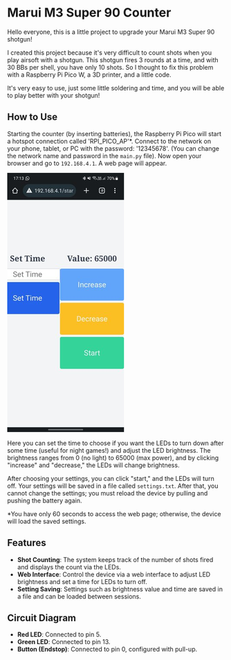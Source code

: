 # Marui M3 Super 90 Counter

Hello everyone, this is a little project to upgrade your Marui M3 Super 90 shotgun!

I created this project because it's very difficult to count shots when you play airsoft with a shotgun. This shotgun fires 3 rounds at a time, and with 30 BBs per shell, you have only 10 shots. So I thought to fix this problem with a Raspberry Pi Pico W, a 3D printer, and a little code.

It's very easy to use, just some little soldering and time, and you will be able to play better with your shotgun!

## How to Use

Starting the counter (by inserting batteries), the Raspberry Pi Pico will start a hotspot connection called 'RPI_PICO_AP'*. Connect to the network on your phone, tablet, or PC with the password: '12345678'. (You can change the network name and password in the `main.py` file). Now open your browser and go to `192.168.4.1`. A web page will appear.

![Image](img/Screenshot_20230714_171331_Chrome.jpg)

Here you can set the time to choose if you want the LEDs to turn down after some time (useful for night games!) and adjust the LED brightness. The brightness ranges from 0 (no light) to 65000 (max power), and by clicking "increase" and "decrease," the LEDs will change brightness.

After choosing your settings, you can click "start," and the LEDs will turn off. Your settings will be saved in a file called `settings.txt`. After that, you cannot change the settings; you must reload the device by pulling and pushing the battery again.

*You have only 60 seconds to access the web page; otherwise, the device will load the saved settings.

## Features

- **Shot Counting**: The system keeps track of the number of shots fired and displays the count via the LEDs.
- **Web Interface**: Control the device via a web interface to adjust LED brightness and set a time for LEDs to turn off.
- **Setting Saving**: Settings such as brightness value and time are saved in a file and can be loaded between sessions.

## Circuit Diagram

- **Red LED**: Connected to pin 5.
- **Green LED**: Connected to pin 13.
- **Button (Endstop)**: Connected to pin 0, configured with pull-up.
